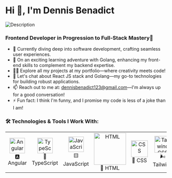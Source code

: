 # Hi 👋, I'm Dennis Benadict
<img src="img.webp" alt="Description" class="inline-image">


### Frontend Developer in Progression to Full-Stack Mastery🚀



- 🔭 Currently diving deep into software development, crafting seamless user experiences.
- 🌱 On an exciting learning adventure with Golang, enhancing my front-end skills to complement my backend expertise.
- 👨‍💻 Explore all my projects at my portfolio—where creativity meets code!
- 💬 Let's chat about React JS stack and Golang—my go-to technologies for building robust applications.
- 📫 Reach out to me at: dennisbenadict123@gmail.com—I'm always up for a good conversation!
- ⚡ Fun fact: I think I'm funny, and I promise my code is less of a joke than I am!



### 🛠️ Technologies & Tools I Work With:

<table>
  <tr>
    <td align="center">
      <img src="https://angular.io/assets/images/logos/angular/angular.svg" alt="Angular" width="48" /><br>🅰️ Angular
    </td>
    <td align="center">
      <img src="https://skillicons.dev/icons?i=ts" alt="TypeScript" width="48" /><br>🔷 TypeScript
    </td>
    <td align="center">
      <img src="https://skillicons.dev/icons?i=js" alt="JavaScript" width="48" /><br>🟨 JavaScript
    </td>
    <td align="center">
      <img src="https://skillicons.dev/icons?i=html" alt="HTML" width="100" /><br>🔶 HTML
    </td>
    <td align="center">
      <img src="https://skillicons.dev/icons?i=css" alt="CSS" width="52" /><br>🔷 CSS
    </td>
    <td align="center">
      <img src="https://skillicons.dev/icons?i=tailwind" alt="Tailwind CSS" width="52" /><br>🌬️ Tailwind
    </td>
    <td align="center">
      <img src="https://skillicons.dev/icons?i=git" alt="Git" width="52" /><br>🔧 Git
    </td>
  </tr>
</table>



